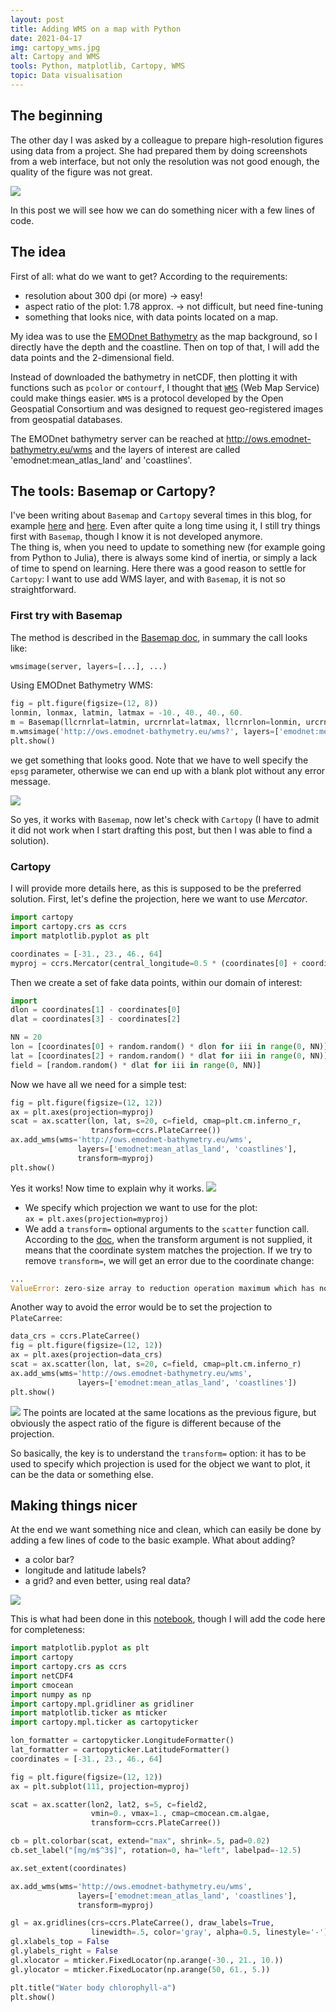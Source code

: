 ```yaml
---
layout: post
title: Adding WMS on a map with Python
date: 2021-04-17
img: cartopy_wms.jpg
alt: Cartopy and WMS
tools: Python, matplotlib, Cartopy, WMS
topic: Data visualisation
---
```


## The beginning

The other day I was asked by a colleague to prepare high-resolution figures
using data from a project. She had prepared them by doing screenshots from
a web interface, but not only the resolution was not good enough, the
quality of the figure was not great.

<img src="{{ site.url }}/figures/blog/cartopy-wms/eut_cont.png" class="img-responsive">

In this post we will see how we can do something nicer with a few lines of code.

## The idea

First of all: what do we want to get? According to the requirements:
- resolution about 300 dpi (or more) → easy!
- aspect ratio of the plot: 1.78 approx. → not difficult, but need fine-tuning
- something that looks nice, with data points located on a map.

My idea was to use the [EMODnet Bathymetry](https://portal.emodnet-bathymetry.eu/) as the map background, so I directly have the depth and the coastline. Then on top of that, I will add the data points and the 2-dimensional field.

Instead of downloaded the bathymetry in netCDF, then plotting it with functions such as
`pcolor` or `contourf`, I thought that [`WMS`](https://www.ogc.org/standards/wms) (Web Map Service) could make things easier.
`WMS` is a protocol developed by the Open Geospatial Consortium and was designed to
request geo-registered images from geospatial databases.

The EMODnet bathymetry server can be reached at http://ows.emodnet-bathymetry.eu/wms
and the layers of interest are called 'emodnet:mean_atlas_land' and 'coastlines'.

## The tools: Basemap or Cartopy?

I've been writing about `Basemap` and `Cartopy` several times in this blog, for example
[here](../2020-11-27-basemap-cartopy) and [here](../2019-09-04-cartopy-julia).
Even after quite a long time using it, I still try things first with `Basemap`, though I know
it is not developed anymore.     
The thing is, when you need to update to something new (for example
going from Python to Julia), there is always some kind of inertia, or simply a lack of time
to spend on learning. Here there was a good reason to settle for `Cartopy`: I want to
use add WMS layer, and with `Basemap`, it is not so straightforward.

### First try with Basemap

The method is described in the [Basemap doc](https://basemaptutorial.readthedocs.io/en/latest/backgrounds.html#wmsimage), in summary the call looks like:
```python
wmsimage(server, layers=[...], ...)
```
Using EMODnet Bathymetry WMS:
```python
fig = plt.figure(figsize=(12, 8))
lonmin, lonmax, latmin, latmax = -10., 40., 40., 60.
m = Basemap(llcrnrlat=latmin, urcrnrlat=latmax, llcrnrlon=lonmin, urcrnrlon=lonmax, lat_ts=50, resolution='i', epsg=3857)
m.wmsimage('http://ows.emodnet-bathymetry.eu/wms?', layers=['emodnet:mean_atlas_land', 'coastlines'])
plt.show()
```
we get something that looks good. Note that we have to well specify the `epsg` parameter,
otherwise we can end up with a blank plot without any error message.

<img src="{{ site.url }}/figures/blog/cartopy-wms/basemap-wms.jpg" class="img-responsive">

So yes, it works with `Basemap`, now let's check with `Cartopy` (I have to admit it did not
work when I start drafting this post, but then I was able to find a solution).

### Cartopy

I will provide more details here, as this is supposed to be the preferred solution.
First, let's define the projection, here we want to use _Mercator_.

```python
import cartopy
import cartopy.crs as ccrs
import matplotlib.pyplot as plt

coordinates = [-31., 23., 46., 64]
myproj = ccrs.Mercator(central_longitude=0.5 * (coordinates[0] + coordinates[1]), min_latitude=coordinates[2], max_latitude=coordinates[3], globe=None, latitude_true_scale=None)
```
Then we create a set of fake data points, within our domain of interest:
```python
import
dlon = coordinates[1] - coordinates[0]
dlat = coordinates[3] - coordinates[2]

NN = 20
lon = [coordinates[0] + random.random() * dlon for iii in range(0, NN)]
lat = [coordinates[2] + random.random() * dlat for iii in range(0, NN)]
field = [random.random() * dlat for iii in range(0, NN)]
```
Now we have all we need for a simple test:
```python
fig = plt.figure(figsize=(12, 12))
ax = plt.axes(projection=myproj)
scat = ax.scatter(lon, lat, s=20, c=field, cmap=plt.cm.inferno_r,
                  transform=ccrs.PlateCarree())
ax.add_wms(wms='http://ows.emodnet-bathymetry.eu/wms',
               layers=['emodnet:mean_atlas_land', 'coastlines'],
               transform=myproj)
plt.show()
```
Yes it works! Now time to explain why it works.
<img src="{{ site.url }}/figures/blog/cartopy-wms/cartopywms01.jpg" class="img-responsive">

- We specify which projection we want to use for the plot:      
`ax = plt.axes(projection=myproj)`
- We add a `transform=` optional arguments to the `scatter` function call.
According to the [doc](https://scitools.org.uk/cartopy/docs/latest/tutorials/understanding_transform.html), when the transform argument is not supplied, it means that the coordinate system matches the projection. If we try to remove `transform=`, we will get an error due to the coordinate change:
```python
...
ValueError: zero-size array to reduction operation maximum which has no identity
```

Another way to avoid the error would be to set the projection to `PlateCarree`:
```python
data_crs = ccrs.PlateCarree()
fig = plt.figure(figsize=(12, 12))
ax = plt.axes(projection=data_crs)
scat = ax.scatter(lon, lat, s=20, c=field, cmap=plt.cm.inferno_r)
ax.add_wms(wms='http://ows.emodnet-bathymetry.eu/wms',
               layers=['emodnet:mean_atlas_land', 'coastlines'])
plt.show()
```

<img src="{{ site.url }}/figures/blog/cartopy-wms/cartopywms02.jpg" class="img-responsive">
The points are located at the same locations as the previous figure, but obviously the aspect ratio of the figure is different because of the projection.

So basically, the key is to understand the `transform=` option: it has to be used to
specify which projection is used for the object we want to plot, it can be the data or something
else.

## Making things nicer

At the end we want something nice and clean, which can easily be done by adding a few lines of code to the basic example. What about adding?
- a color bar?
- longitude and latitude labels?
- a grid?
and even better, using real data?

<img src="{{ site.url }}/figures/blog/cartopy-wms/chlorophyll_v03.png" class="img-responsive">

This is what had been done in this [notebook](https://github.com/gher-ulg/EMODnet-Chemistry/blob/master/python/plot_observations_ingestion.ipynb), though I will add the code here for completeness:

```python
import matplotlib.pyplot as plt
import cartopy
import cartopy.crs as ccrs
import netCDF4
import cmocean
import numpy as np
import cartopy.mpl.gridliner as gridliner
import matplotlib.ticker as mticker
import cartopy.mpl.ticker as cartopyticker

lon_formatter = cartopyticker.LongitudeFormatter()
lat_formatter = cartopyticker.LatitudeFormatter()
coordinates = [-31., 23., 46., 64]

fig = plt.figure(figsize=(12, 12))
ax = plt.subplot(111, projection=myproj)

scat = ax.scatter(lon2, lat2, s=5, c=field2,
                  vmin=0., vmax=1., cmap=cmocean.cm.algae,
                  transform=ccrs.PlateCarree())

cb = plt.colorbar(scat, extend="max", shrink=.5, pad=0.02)
cb.set_label("[mg/m$^3$]", rotation=0, ha="left", labelpad=-12.5)

ax.set_extent(coordinates)

ax.add_wms(wms='http://ows.emodnet-bathymetry.eu/wms',
               layers=['emodnet:mean_atlas_land', 'coastlines'],
               transform=myproj)

gl = ax.gridlines(crs=ccrs.PlateCarree(), draw_labels=True,
                  linewidth=.5, color='gray', alpha=0.5, linestyle='-')
gl.xlabels_top = False
gl.ylabels_right = False
gl.xlocator = mticker.FixedLocator(np.arange(-30., 21., 10.))
gl.ylocator = mticker.FixedLocator(np.arange(50, 61., 5.))

plt.title("Water body chlorophyll-a")
plt.show()
```
